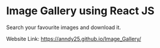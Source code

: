 # Image Gallery using React JS

Search your favourite images and download it.

Website Link:  https://anndy25.github.io/Image_Gallery/

